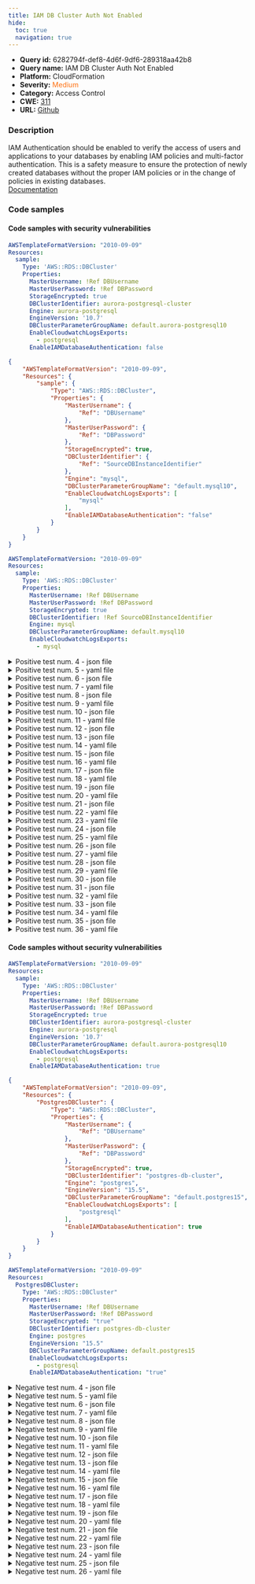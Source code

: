 ```yaml
---
title: IAM DB Cluster Auth Not Enabled
hide:
  toc: true
  navigation: true
---
```


<style>
  .highlight .hll {
    background-color: #ff171742;
  }
  .md-content {
    max-width: 1100px;
    margin: 0 auto;
  }
</style>

-   **Query id:** 6282794f-def8-4d6f-9df6-289318aa42b8
-   **Query name:** IAM DB Cluster Auth Not Enabled
-   **Platform:** CloudFormation
-   **Severity:** <span style="color:#ff7213">Medium</span>
-   **Category:** Access Control
-   **CWE:** <a href="https://cwe.mitre.org/data/definitions/311.html" onclick="newWindowOpenerSafe(event, 'https://cwe.mitre.org/data/definitions/311.html')">311</a>
-   **URL:** [Github](https://github.com/Checkmarx/kics/tree/master/assets/queries/cloudFormation/aws/iam_db_cluster_auth_not_enabled)

### Description
IAM Authentication should be enabled to verify the access of users and applications to your databases by enabling IAM policies and multi-factor authentication. This is a safety measure to ensure the protection of newly created databases without the proper IAM policies or in the change of policies in existing databases.<br>
[Documentation](https://docs.aws.amazon.com/AWSCloudFormation/latest/TemplateReference/aws-resource-rds-dbcluster.html#cfn-rds-dbcluster-enableiamdatabaseauthentication)

### Code samples
#### Code samples with security vulnerabilities
```yaml title="Positive test num. 1 - yaml file" hl_lines="15"
AWSTemplateFormatVersion: "2010-09-09"
Resources:
  sample:
    Type: 'AWS::RDS::DBCluster'
    Properties:
      MasterUsername: !Ref DBUsername
      MasterUserPassword: !Ref DBPassword
      StorageEncrypted: true
      DBClusterIdentifier: aurora-postgresql-cluster
      Engine: aurora-postgresql
      EngineVersion: '10.7'
      DBClusterParameterGroupName: default.aurora-postgresql10
      EnableCloudwatchLogsExports:
        - postgresql
      EnableIAMDatabaseAuthentication: false

```
```json title="Positive test num. 2 - json file" hl_lines="22"
{
    "AWSTemplateFormatVersion": "2010-09-09",
    "Resources": {
        "sample": {
            "Type": "AWS::RDS::DBCluster",
            "Properties": {
                "MasterUsername": {
                    "Ref": "DBUsername"
                },
                "MasterUserPassword": {
                    "Ref": "DBPassword"
                },
                "StorageEncrypted": true,
                "DBClusterIdentifier": {
                    "Ref": "SourceDBInstanceIdentifier"
                },
                "Engine": "mysql",
                "DBClusterParameterGroupName": "default.mysql10",
                "EnableCloudwatchLogsExports": [
                    "mysql"
                ],
                "EnableIAMDatabaseAuthentication": "false"
            }
        }
    }
}
```
```yaml title="Positive test num. 3 - yaml file" hl_lines="5"
AWSTemplateFormatVersion: "2010-09-09"
Resources:
  sample:
    Type: 'AWS::RDS::DBCluster'
    Properties:
      MasterUsername: !Ref DBUsername
      MasterUserPassword: !Ref DBPassword
      StorageEncrypted: true
      DBClusterIdentifier: !Ref SourceDBInstanceIdentifier
      Engine: mysql
      DBClusterParameterGroupName: default.mysql10
      EnableCloudwatchLogsExports:
        - mysql

```
<details><summary>Positive test num. 4 - json file</summary>

```json hl_lines="6"
{
    "AWSTemplateFormatVersion": "2010-09-09",
    "Resources": {
        "sample": {
            "Type": "AWS::RDS::DBCluster",
            "Properties": {
                "MasterUsername": {
                    "Ref": "DBUsername"
                },
                "MasterUserPassword": {
                    "Ref": "DBPassword"
                },
                "StorageEncrypted": true,
                "DBClusterIdentifier": {
                    "Ref": "SourceDBInstanceIdentifier"
                },
                "Engine": "mysql",
                "DBClusterParameterGroupName": "default.mysql10",
                "EnableCloudwatchLogsExports": [
                    "mysql"
                ]
            }
        }
    }
}
```
</details>
<details><summary>Positive test num. 5 - yaml file</summary>

```yaml hl_lines="14"
AWSTemplateFormatVersion: "2010-09-09"
Resources:
  sample:
    Type: 'AWS::RDS::DBCluster'
    Properties:
      MasterUsername: !Ref DBUsername
      MasterUserPassword: !Ref DBPassword
      StorageEncrypted: true
      DBClusterIdentifier: !Ref SourceDBInstanceIdentifier
      Engine: mariadb
      DBClusterParameterGroupName: default.mariadb
      EnableCloudwatchLogsExports:
        - mariadb
      EnableIAMDatabaseAuthentication: false

```
</details>
<details><summary>Positive test num. 6 - json file</summary>

```json hl_lines="22"
{
    "AWSTemplateFormatVersion": "2010-09-09",
    "Resources": {
        "sample": {
            "Type": "AWS::RDS::DBCluster",
            "Properties": {
                "MasterUsername": {
                    "Ref": "DBUsername"
                },
                "MasterUserPassword": {
                    "Ref": "DBPassword"
                },
                "StorageEncrypted": true,
                "DBClusterIdentifier": {
                    "Ref": "SourceDBInstanceIdentifier"
                },
                "Engine": "mariadb",
                "DBClusterParameterGroupName": "default.mariadb",
                "EnableCloudwatchLogsExports": [
                    "mariadb"
                ],
                "EnableIAMDatabaseAuthentication": false
            }
        }
    }
}
```
</details>
<details><summary>Positive test num. 7 - yaml file</summary>

```yaml hl_lines="14"
AWSTemplateFormatVersion: "2010-09-09"
Resources:
  sample:
    Type: 'AWS::RDS::DBCluster'
    Properties:
      MasterUsername: !Ref DBUsername
      MasterUserPassword: !Ref DBPassword
      StorageEncrypted: "true"
      DBClusterIdentifier: !Ref SourceDBInstanceIdentifier
      Engine: mariadb
      DBClusterParameterGroupName: default.mariadb
      EnableCloudwatchLogsExports:
        - mariadb
      EnableIAMDatabaseAuthentication: "false"

```
</details>
<details><summary>Positive test num. 8 - json file</summary>

```json hl_lines="22"
{
    "AWSTemplateFormatVersion": "2010-09-09",
    "Resources": {
        "sample": {
            "Type": "AWS::RDS::DBCluster",
            "Properties": {
                "MasterUsername": {
                    "Ref": "DBUsername"
                },
                "MasterUserPassword": {
                    "Ref": "DBPassword"
                },
                "StorageEncrypted": "true",
                "DBClusterIdentifier": {
                    "Ref": "SourceDBInstanceIdentifier"
                },
                "Engine": "mariadb",
                "DBClusterParameterGroupName": "default.mariadb",
                "EnableCloudwatchLogsExports": [
                    "mariadb"
                ],
                "EnableIAMDatabaseAuthentication": "false"
            }
        }
    }
}
```
</details>
<details><summary>Positive test num. 9 - yaml file</summary>

```yaml hl_lines="5"
AWSTemplateFormatVersion: "2010-09-09"
Resources:
  sample:
    Type: 'AWS::RDS::DBCluster'
    Properties:
      MasterUsername: !Ref DBUsername
      MasterUserPassword: !Ref DBPassword
      DBClusterIdentifier: !Ref SourceDBInstanceIdentifier
      Engine: mariadb
      DBClusterParameterGroupName: default.mariadb
      EnableCloudwatchLogsExports:
        - mariadb

```
</details>
<details><summary>Positive test num. 10 - json file</summary>

```json hl_lines="6"
{
    "AWSTemplateFormatVersion": "2010-09-09",
    "Resources": {
        "sample": {
            "Type": "AWS::RDS::DBCluster",
            "Properties": {
                "MasterUsername": {
                    "Ref": "DBUsername"
                },
                "MasterUserPassword": {
                    "Ref": "DBPassword"
                },
                "DBClusterIdentifier": {
                    "Ref": "SourceDBInstanceIdentifier"
                },
                "Engine": "mariadb",
                "DBClusterParameterGroupName": "default.mariadb",
                "EnableCloudwatchLogsExports": [
                    "mariadb"
                ]
            }
        }
    }
}
```
</details>
<details><summary>Positive test num. 11 - yaml file</summary>

```yaml hl_lines="5"
AWSTemplateFormatVersion: "2010-09-09"
Resources:
  PostgresDBCluster:
    Type: "AWS::RDS::DBCluster"
    Properties:
      MasterUsername: !Ref DBUsername
      MasterUserPassword: !Ref DBPassword
      StorageEncrypted: true
      DBClusterIdentifier: postgres-db-cluster
      Engine: postgres
      EngineVersion: "15.5" 
      DBClusterParameterGroupName: default.postgres15
      EnableCloudwatchLogsExports:
        - postgresql

```
</details>
<details><summary>Positive test num. 12 - json file</summary>

```json hl_lines="21"
{
    "AWSTemplateFormatVersion": "2010-09-09",
    "Resources": {
        "sample": {
            "Type": "AWS::RDS::DBCluster",
            "Properties": {
                "MasterUsername": {
                    "Ref": "DBUsername"
                },
                "MasterUserPassword": {
                    "Ref": "DBPassword"
                },
                "StorageEncrypted": true,
                "DBClusterIdentifier": "aurora-postgresql-cluster",
                "Engine": "aurora-postgresql",
                "EngineVersion": "10.7",
                "DBClusterParameterGroupName": "default.aurora-postgresql10",
                "EnableCloudwatchLogsExports": [
                    "postgresql"
                ],
                "EnableIAMDatabaseAuthentication": false
            }
        }
    }
}
```
</details>
<details><summary>Positive test num. 13 - json file</summary>

```json hl_lines="6"
{
    "AWSTemplateFormatVersion": "2010-09-09",
    "Resources": {
        "PostgresDBCluster": {
            "Type": "AWS::RDS::DBCluster",
            "Properties": {
                "MasterUsername": {
                    "Ref": "DBUsername"
                },
                "MasterUserPassword": {
                    "Ref": "DBPassword"
                },
                "StorageEncrypted": true,
                "DBClusterIdentifier": "postgres-db-cluster",
                "Engine": "postgres",
                "EngineVersion": "15.5",
                "DBClusterParameterGroupName": "default.postgres15",
                "EnableCloudwatchLogsExports": [
                    "postgresql"
                ]
            }
        }
    }
}
```
</details>
<details><summary>Positive test num. 14 - yaml file</summary>

```yaml hl_lines="5"
AWSTemplateFormatVersion: "2010-09-09"
Resources:
  PostgresDBCluster:
    Type: "AWS::RDS::DBCluster"
    Properties:
      MasterUsername: !Ref DBUsername
      MasterUserPassword: !Ref DBPassword
      StorageEncrypted: true
      DBClusterIdentifier: postgres-db-cluster
      Engine: postgres
      DBClusterParameterGroupName: default.postgres15
      EnableCloudwatchLogsExports:
        - postgresql
```
</details>
<details><summary>Positive test num. 15 - json file</summary>

```json hl_lines="6"
{
    "AWSTemplateFormatVersion": "2010-09-09",
    "Resources": {
        "PostgresDBCluster": {
            "Type": "AWS::RDS::DBCluster",
            "Properties": {
                "MasterUsername": {
                    "Ref": "DBUsername"
                },
                "MasterUserPassword": {
                    "Ref": "DBPassword"
                },
                "StorageEncrypted": true,
                "DBClusterIdentifier": "postgres-db-cluster",
                "Engine": "postgres",
                "DBClusterParameterGroupName": "default.postgres15",
                "EnableCloudwatchLogsExports": [
                    "postgresql"
                ]
            }
        }
    }
}
```
</details>
<details><summary>Positive test num. 16 - yaml file</summary>

```yaml hl_lines="15"
AWSTemplateFormatVersion: "2010-09-09"
Resources:
  PostgresDBCluster:
    Type: "AWS::RDS::DBCluster"
    Properties:
      MasterUsername: !Ref DBUsername
      MasterUserPassword: !Ref DBPassword
      StorageEncrypted: true
      DBClusterIdentifier: postgres-db-cluster
      Engine: postgres
      EngineVersion: "15.5" 
      DBClusterParameterGroupName: default.postgres15
      EnableCloudwatchLogsExports:
        - postgresql
      EnableIAMDatabaseAuthentication: false

```
</details>
<details><summary>Positive test num. 17 - json file</summary>

```json hl_lines="21"
{
    "AWSTemplateFormatVersion": "2010-09-09",
    "Resources": {
        "PostgresDBCluster": {
            "Type": "AWS::RDS::DBCluster",
            "Properties": {
                "MasterUsername": {
                    "Ref": "DBUsername"
                },
                "MasterUserPassword": {
                    "Ref": "DBPassword"
                },
                "StorageEncrypted": true,
                "DBClusterIdentifier": "postgres-db-cluster",
                "Engine": "postgres",
                "EngineVersion": "15.5",
                "DBClusterParameterGroupName": "default.postgres15",
                "EnableCloudwatchLogsExports": [
                    "postgresql"
                ],
                "EnableIAMDatabaseAuthentication": false
            }
        }
    }
}
```
</details>
<details><summary>Positive test num. 18 - yaml file</summary>

```yaml hl_lines="15"
AWSTemplateFormatVersion: "2010-09-09"
Resources:
  PostgresDBCluster:
    Type: "AWS::RDS::DBCluster"
    Properties:
      MasterUsername: !Ref DBUsername
      MasterUserPassword: !Ref DBPassword
      StorageEncrypted: true
      DBClusterIdentifier: postgres-db-cluster
      Engine: postgres
      EngineVersion: "15.5" 
      DBClusterParameterGroupName: default.postgres15
      EnableCloudwatchLogsExports:
        - postgresql
      EnableIAMDatabaseAuthentication: "false"

```
</details>
<details><summary>Positive test num. 19 - json file</summary>

```json hl_lines="21"
{
    "AWSTemplateFormatVersion": "2010-09-09",
    "Resources": {
        "PostgresDBCluster": {
            "Type": "AWS::RDS::DBCluster",
            "Properties": {
                "MasterUsername": {
                    "Ref": "DBUsername"
                },
                "MasterUserPassword": {
                    "Ref": "DBPassword"
                },
                "StorageEncrypted": true,
                "DBClusterIdentifier": "postgres-db-cluster",
                "Engine": "postgres",
                "EngineVersion": "15.5",
                "DBClusterParameterGroupName": "default.postgres15",
                "EnableCloudwatchLogsExports": [
                    "postgresql"
                ],
                "EnableIAMDatabaseAuthentication": "false"
            }
        }
    }
}
```
</details>
<details><summary>Positive test num. 20 - yaml file</summary>

```yaml hl_lines="14"
AWSTemplateFormatVersion: "2010-09-09"
Resources:
  PostgresDBCluster:
    Type: "AWS::RDS::DBCluster"
    Properties:
      MasterUsername: !Ref DBUsername
      MasterUserPassword: !Ref DBPassword
      StorageEncrypted: true
      DBClusterIdentifier: postgres-db-cluster
      Engine: postgres
      DBClusterParameterGroupName: default.postgres15
      EnableCloudwatchLogsExports:
        - postgresql
      EnableIAMDatabaseAuthentication: false
```
</details>
<details><summary>Positive test num. 21 - json file</summary>

```json hl_lines="20"
{
    "AWSTemplateFormatVersion": "2010-09-09",
    "Resources": {
        "PostgresDBCluster": {
            "Type": "AWS::RDS::DBCluster",
            "Properties": {
                "MasterUsername": {
                    "Ref": "DBUsername"
                },
                "MasterUserPassword": {
                    "Ref": "DBPassword"
                },
                "StorageEncrypted": true,
                "DBClusterIdentifier": "postgres-db-cluster",
                "Engine": "postgres",
                "DBClusterParameterGroupName": "default.postgres15",
                "EnableCloudwatchLogsExports": [
                    "postgresql"
                ],
                "EnableIAMDatabaseAuthentication": false
            }
        }
    }
}
```
</details>
<details><summary>Positive test num. 22 - yaml file</summary>

```yaml hl_lines="14"
AWSTemplateFormatVersion: "2010-09-09"
Resources:
  PostgresDBCluster:
    Type: "AWS::RDS::DBCluster"
    Properties:
      MasterUsername: !Ref DBUsername
      MasterUserPassword: !Ref DBPassword
      StorageEncrypted: true
      DBClusterIdentifier: postgres-db-cluster
      Engine: postgres 
      DBClusterParameterGroupName: default.postgres15
      EnableCloudwatchLogsExports:
        - postgresql
      EnableIAMDatabaseAuthentication: "false"
```
</details>
<details><summary>Positive test num. 23 - yaml file</summary>

```yaml hl_lines="5"
AWSTemplateFormatVersion: "2010-09-09"
Resources:
  sample:
    Type: 'AWS::RDS::DBCluster'
    Properties:
      MasterUsername: !Ref DBUsername
      MasterUserPassword: !Ref DBPassword
      StorageEncrypted: true
      DBClusterIdentifier: aurora-postgresql-cluster
      Engine: aurora-postgresql
      EngineVersion: '10.7'
      DBClusterParameterGroupName: default.aurora-postgresql10
      EnableCloudwatchLogsExports:
        - postgresql

```
</details>
<details><summary>Positive test num. 24 - json file</summary>

```json hl_lines="20"
{
    "AWSTemplateFormatVersion": "2010-09-09",
    "Resources": {
        "PostgresDBCluster": {
            "Type": "AWS::RDS::DBCluster",
            "Properties": {
                "MasterUsername": {
                    "Ref": "DBUsername"
                },
                "MasterUserPassword": {
                    "Ref": "DBPassword"
                },
                "StorageEncrypted": true,
                "DBClusterIdentifier": "postgres-db-cluster",
                "Engine": "postgres",
                "DBClusterParameterGroupName": "default.postgres15",
                "EnableCloudwatchLogsExports": [
                    "postgresql"
                ],
                "EnableIAMDatabaseAuthentication": "false"
            }
        }
    }
}
```
</details>
<details><summary>Positive test num. 25 - yaml file</summary>

```yaml hl_lines="15"
AWSTemplateFormatVersion: "2010-09-09"
Resources:
  sample:
    Type: 'AWS::RDS::DBCluster'
    Properties:
      MasterUsername: !Ref DBUsername
      MasterUserPassword: !Ref DBPassword
      StorageEncrypted: true
      DBClusterIdentifier: !Ref SourceDBInstanceIdentifier
      Engine: mariadb
      EngineVersion: "10.6" 
      DBClusterParameterGroupName: default.mariadb
      EnableCloudwatchLogsExports:
        - mariadb
      EnableIAMDatabaseAuthentication: false
```
</details>
<details><summary>Positive test num. 26 - json file</summary>

```json hl_lines="23"
{
    "AWSTemplateFormatVersion": "2010-09-09",
    "Resources": {
        "sample": {
            "Type": "AWS::RDS::DBCluster",
            "Properties": {
                "MasterUsername": {
                    "Ref": "DBUsername"
                },
                "MasterUserPassword": {
                    "Ref": "DBPassword"
                },
                "StorageEncrypted": true,
                "DBClusterIdentifier": {
                    "Ref": "SourceDBInstanceIdentifier"
                },
                "Engine": "mariadb",
                "EngineVersion": "10.6",
                "DBClusterParameterGroupName": "default.mariadb",
                "EnableCloudwatchLogsExports": [
                    "mariadb"
                ],
                "EnableIAMDatabaseAuthentication": false
            }
        }
    }
}
```
</details>
<details><summary>Positive test num. 27 - yaml file</summary>

```yaml hl_lines="15"
AWSTemplateFormatVersion: "2010-09-09"
Resources:
  sample:
    Type: 'AWS::RDS::DBCluster'
    Properties:
      MasterUsername: !Ref DBUsername
      MasterUserPassword: !Ref DBPassword
      StorageEncrypted: "true"
      DBClusterIdentifier: !Ref SourceDBInstanceIdentifier
      Engine: mariadb
      EngineVersion: "10.11" 
      DBClusterParameterGroupName: default.mariadb
      EnableCloudwatchLogsExports:
        - mariadb
      EnableIAMDatabaseAuthentication: "false"
```
</details>
<details><summary>Positive test num. 28 - json file</summary>

```json hl_lines="23"
{
    "AWSTemplateFormatVersion": "2010-09-09",
    "Resources": {
        "sample": {
            "Type": "AWS::RDS::DBCluster",
            "Properties": {
                "MasterUsername": {
                    "Ref": "DBUsername"
                },
                "MasterUserPassword": {
                    "Ref": "DBPassword"
                },
                "StorageEncrypted": "true",
                "DBClusterIdentifier": {
                    "Ref": "SourceDBInstanceIdentifier"
                },
                "Engine": "mariadb",
                "EngineVersion": "10.11",
                "DBClusterParameterGroupName": "default.mariadb",
                "EnableCloudwatchLogsExports": [
                    "mariadb"
                ],
                "EnableIAMDatabaseAuthentication": "false"
            }
        }
    }
}
```
</details>
<details><summary>Positive test num. 29 - yaml file</summary>

```yaml hl_lines="5"
AWSTemplateFormatVersion: "2010-09-09"
Resources:
  sample:
    Type: 'AWS::RDS::DBCluster'
    Properties:
      MasterUsername: !Ref DBUsername
      MasterUserPassword: !Ref DBPassword
      DBClusterIdentifier: !Ref SourceDBInstanceIdentifier
      Engine: mariadb
      EngineVersion: "11.4" 
      DBClusterParameterGroupName: default.mariadb
      EnableCloudwatchLogsExports:
        - mariadb

```
</details>
<details><summary>Positive test num. 30 - json file</summary>

```json hl_lines="6"
{
    "AWSTemplateFormatVersion": "2010-09-09",
    "Resources": {
        "sample": {
            "Type": "AWS::RDS::DBCluster",
            "Properties": {
                "MasterUsername": {
                    "Ref": "DBUsername"
                },
                "MasterUserPassword": {
                    "Ref": "DBPassword"
                },
                "DBClusterIdentifier": {
                    "Ref": "SourceDBInstanceIdentifier"
                },
                "Engine": "mariadb",
                "EngineVersion": "11.4",
                "DBClusterParameterGroupName": "default.mariadb",
                "EnableCloudwatchLogsExports": [
                    "mariadb"
                ]
            }
        }
    }
}
```
</details>
<details><summary>Positive test num. 31 - json file</summary>

```json hl_lines="6"
{
    "AWSTemplateFormatVersion": "2010-09-09",
    "Resources": {
        "sample": {
            "Type": "AWS::RDS::DBCluster",
            "Properties": {
                "MasterUsername": {
                    "Ref": "DBUsername"
                },
                "MasterUserPassword": {
                    "Ref": "DBPassword"
                },
                "StorageEncrypted": true,
                "DBClusterIdentifier": "aurora-postgresql-cluster",
                "Engine": "aurora-postgresql",
                "EngineVersion": "10.7",
                "DBClusterParameterGroupName": "default.aurora-postgresql10",
                "EnableCloudwatchLogsExports": [
                    "postgresql"
                ]
            }
        }
    }
}
```
</details>
<details><summary>Positive test num. 32 - yaml file</summary>

```yaml hl_lines="15"
AWSTemplateFormatVersion: "2010-09-09"
Resources:
  sample:
    Type: 'AWS::RDS::DBCluster'
    Properties:
      MasterUsername: !Ref DBUsername
      MasterUserPassword: !Ref DBPassword
      StorageEncrypted: true
      DBClusterIdentifier: aurora-postgresql-cluster
      Engine: aurora-postgresql
      EngineVersion: '10.7'
      DBClusterParameterGroupName: default.aurora-postgresql10
      EnableCloudwatchLogsExports:
        - postgresql
      EnableIAMDatabaseAuthentication: "false"

```
</details>
<details><summary>Positive test num. 33 - json file</summary>

```json hl_lines="21"
{
    "AWSTemplateFormatVersion": "2010-09-09",
    "Resources": {
        "sample": {
            "Type": "AWS::RDS::DBCluster",
            "Properties": {
                "MasterUsername": {
                    "Ref": "DBUsername"
                },
                "MasterUserPassword": {
                    "Ref": "DBPassword"
                },
                "StorageEncrypted": true,
                "DBClusterIdentifier": "aurora-postgresql-cluster",
                "Engine": "aurora-postgresql",
                "EngineVersion": "10.7",
                "DBClusterParameterGroupName": "default.aurora-postgresql10",
                "EnableCloudwatchLogsExports": [
                    "postgresql"
                ],
                "EnableIAMDatabaseAuthentication": "false"
            }
        }
    }
}
```
</details>
<details><summary>Positive test num. 34 - yaml file</summary>

```yaml hl_lines="14"
AWSTemplateFormatVersion: "2010-09-09"
Resources:
  sample:
    Type: 'AWS::RDS::DBCluster'
    Properties:
      MasterUsername: !Ref DBUsername
      MasterUserPassword: !Ref DBPassword
      StorageEncrypted: true
      DBClusterIdentifier: !Ref SourceDBInstanceIdentifier
      Engine: mysql
      DBClusterParameterGroupName: default.mysql10
      EnableCloudwatchLogsExports:
        - mysql
      EnableIAMDatabaseAuthentication: false

```
</details>
<details><summary>Positive test num. 35 - json file</summary>

```json hl_lines="22"
{
    "AWSTemplateFormatVersion": "2010-09-09",
    "Resources": {
        "sample": {
            "Type": "AWS::RDS::DBCluster",
            "Properties": {
                "MasterUsername": {
                    "Ref": "DBUsername"
                },
                "MasterUserPassword": {
                    "Ref": "DBPassword"
                },
                "StorageEncrypted": true,
                "DBClusterIdentifier": {
                    "Ref": "SourceDBInstanceIdentifier"
                },
                "Engine": "mysql",
                "DBClusterParameterGroupName": "default.mysql10",
                "EnableCloudwatchLogsExports": [
                    "mysql"
                ],
                "EnableIAMDatabaseAuthentication": false
            }
        }
    }
}
```
</details>
<details><summary>Positive test num. 36 - yaml file</summary>

```yaml hl_lines="14"
AWSTemplateFormatVersion: "2010-09-09"
Resources:
  sample:
    Type: 'AWS::RDS::DBCluster'
    Properties:
      MasterUsername: !Ref DBUsername
      MasterUserPassword: !Ref DBPassword
      StorageEncrypted: true
      DBClusterIdentifier: !Ref SourceDBInstanceIdentifier
      Engine: mysql
      DBClusterParameterGroupName: default.mysql10
      EnableCloudwatchLogsExports:
        - mysql
      EnableIAMDatabaseAuthentication: "false"

```
</details>


#### Code samples without security vulnerabilities
```yaml title="Negative test num. 1 - yaml file"
AWSTemplateFormatVersion: "2010-09-09"
Resources:
  sample:
    Type: 'AWS::RDS::DBCluster'
    Properties:
      MasterUsername: !Ref DBUsername
      MasterUserPassword: !Ref DBPassword
      StorageEncrypted: true
      DBClusterIdentifier: aurora-postgresql-cluster
      Engine: aurora-postgresql
      EngineVersion: '10.7'
      DBClusterParameterGroupName: default.aurora-postgresql10
      EnableCloudwatchLogsExports:
        - postgresql
      EnableIAMDatabaseAuthentication: true

```
```json title="Negative test num. 2 - json file"
{
    "AWSTemplateFormatVersion": "2010-09-09",
    "Resources": {
        "PostgresDBCluster": {
            "Type": "AWS::RDS::DBCluster",
            "Properties": {
                "MasterUsername": {
                    "Ref": "DBUsername"
                },
                "MasterUserPassword": {
                    "Ref": "DBPassword"
                },
                "StorageEncrypted": true,
                "DBClusterIdentifier": "postgres-db-cluster",
                "Engine": "postgres",
                "EngineVersion": "15.5",
                "DBClusterParameterGroupName": "default.postgres15",
                "EnableCloudwatchLogsExports": [
                    "postgresql"
                ],
                "EnableIAMDatabaseAuthentication": true
            }
        }
    }
}
```
```yaml title="Negative test num. 3 - yaml file"
AWSTemplateFormatVersion: "2010-09-09"
Resources:
  PostgresDBCluster:
    Type: "AWS::RDS::DBCluster"
    Properties:
      MasterUsername: !Ref DBUsername
      MasterUserPassword: !Ref DBPassword
      StorageEncrypted: "true"
      DBClusterIdentifier: postgres-db-cluster
      Engine: postgres
      EngineVersion: "15.5" 
      DBClusterParameterGroupName: default.postgres15
      EnableCloudwatchLogsExports:
        - postgresql
      EnableIAMDatabaseAuthentication: "true"

```
<details><summary>Negative test num. 4 - json file</summary>

```json
{
    "AWSTemplateFormatVersion": "2010-09-09",
    "Resources": {
        "PostgresDBCluster": {
            "Type": "AWS::RDS::DBCluster",
            "Properties": {
                "MasterUsername": {
                    "Ref": "DBUsername"
                },
                "MasterUserPassword": {
                    "Ref": "DBPassword"
                },
                "StorageEncrypted": "true",
                "DBClusterIdentifier": "postgres-db-cluster",
                "Engine": "postgres",
                "EngineVersion": "15.5",
                "DBClusterParameterGroupName": "default.postgres15",
                "EnableCloudwatchLogsExports": [
                    "postgresql"
                ],
                "EnableIAMDatabaseAuthentication": "true"
            }
        }
    }
}
```
</details>
<details><summary>Negative test num. 5 - yaml file</summary>

```yaml
AWSTemplateFormatVersion: "2010-09-09"
Resources:
  PostgresDBCluster:
    Type: "AWS::RDS::DBCluster"
    Properties:
      MasterUsername: !Ref DBUsername
      MasterUserPassword: !Ref DBPassword
      StorageEncrypted: true
      DBClusterIdentifier: postgres-db-cluster
      Engine: postgres
      DBClusterParameterGroupName: default.postgres15
      EnableCloudwatchLogsExports:
        - postgresql
      EnableIAMDatabaseAuthentication: true

```
</details>
<details><summary>Negative test num. 6 - json file</summary>

```json
{
    "AWSTemplateFormatVersion": "2010-09-09",
    "Resources": {
        "PostgresDBCluster": {
            "Type": "AWS::RDS::DBCluster",
            "Properties": {
                "MasterUsername": {
                    "Ref": "DBUsername"
                },
                "MasterUserPassword": {
                    "Ref": "DBPassword"
                },
                "StorageEncrypted": true,
                "DBClusterIdentifier": "postgres-db-cluster",
                "Engine": "postgres",
                "DBClusterParameterGroupName": "default.postgres15",
                "EnableCloudwatchLogsExports": [
                    "postgresql"
                ],
                "EnableIAMDatabaseAuthentication": true
            }
        }
    }
}
```
</details>
<details><summary>Negative test num. 7 - yaml file</summary>

```yaml
AWSTemplateFormatVersion: "2010-09-09"
Resources:
  PostgresDBCluster:
    Type: "AWS::RDS::DBCluster"
    Properties:
      MasterUsername: !Ref DBUsername
      MasterUserPassword: !Ref DBPassword
      StorageEncrypted: "true"
      DBClusterIdentifier: postgres-db-cluster
      Engine: postgres
      DBClusterParameterGroupName: default.postgres15
      EnableCloudwatchLogsExports:
        - postgresql
      EnableIAMDatabaseAuthentication: "true"

```
</details>
<details><summary>Negative test num. 8 - json file</summary>

```json
{
    "AWSTemplateFormatVersion": "2010-09-09",
    "Resources": {
        "PostgresDBCluster": {
            "Type": "AWS::RDS::DBCluster",
            "Properties": {
                "MasterUsername": {
                    "Ref": "DBUsername"
                },
                "MasterUserPassword": {
                    "Ref": "DBPassword"
                },
                "StorageEncrypted": "true",
                "DBClusterIdentifier": "postgres-db-cluster",
                "Engine": "postgres",
                "DBClusterParameterGroupName": "default.postgres15",
                "EnableCloudwatchLogsExports": [
                    "postgresql"
                ],
                "EnableIAMDatabaseAuthentication": "true"
            }
        }
    }
}
```
</details>
<details><summary>Negative test num. 9 - yaml file</summary>

```yaml
AWSTemplateFormatVersion: '2010-09-09'
Resources:
  sample:
    Type: AWS::RDS::DBCluster
    Properties:
      MasterUsername: !Ref 'DBUsername'
      MasterUserPassword: !Ref 'DBPassword'
      StorageEncrypted: true
      DBClusterIdentifier: !Ref 'SourceDBInstanceIdentifier'
      Engine: mariadb
      EngineVersion: '10.5'
      DBClusterParameterGroupName: default.aurora-postgresql10
      EnableCloudwatchLogsExports:
        - postgresql

```
</details>
<details><summary>Negative test num. 10 - json file</summary>

```json
{
    "AWSTemplateFormatVersion": "2010-09-09",
    "Resources": {
        "sample": {
            "Type": "AWS::RDS::DBCluster",
            "Properties": {
                "MasterUsername": {
                    "Ref": "DBUsername"
                },
                "MasterUserPassword": {
                    "Ref": "DBPassword"
                },
                "StorageEncrypted": true,
                "DBClusterIdentifier": {
                    "Ref": "SourceDBInstanceIdentifier"
                },
                "Engine": "mariadb",
                "EngineVersion": "10.5",
                "DBClusterParameterGroupName": "default.aurora-postgresql10",
                "EnableCloudwatchLogsExports": [
                    "postgresql"
                ]
            }
        }
    }
}
```
</details>
<details><summary>Negative test num. 11 - yaml file</summary>

```yaml
AWSTemplateFormatVersion: "2010-09-09"
Resources:
  sample:
    Type: 'AWS::RDS::DBCluster'
    Properties:
      MasterUsername: !Ref DBUsername
      MasterUserPassword: !Ref DBPassword
      StorageEncrypted: true
      DBClusterIdentifier: !Ref SourceDBInstanceIdentifier
      Engine: mariadb
      EngineVersion: '10.5'
      DBClusterParameterGroupName: default.aurora-postgresql10
      EnableCloudwatchLogsExports:
        - postgresql
      EnableIAMDatabaseAuthentication: false
```
</details>
<details><summary>Negative test num. 12 - json file</summary>

```json
{
    "AWSTemplateFormatVersion": "2010-09-09",
    "Resources": {
        "sample": {
            "Type": "AWS::RDS::DBCluster",
            "Properties": {
                "MasterUsername": {
                    "Ref": "DBUsername"
                },
                "MasterUserPassword": {
                    "Ref": "DBPassword"
                },
                "StorageEncrypted": true,
                "DBClusterIdentifier": "aurora-postgresql-cluster",
                "Engine": "aurora-postgresql",
                "EngineVersion": "10.7",
                "DBClusterParameterGroupName": "default.aurora-postgresql10",
                "EnableCloudwatchLogsExports": [
                    "postgresql"
                ],
                "EnableIAMDatabaseAuthentication": true
            }
        }
    }
}
```
</details>
<details><summary>Negative test num. 13 - json file</summary>

```json
{
    "AWSTemplateFormatVersion": "2010-09-09",
    "Resources": {
        "sample": {
            "Type": "AWS::RDS::DBCluster",
            "Properties": {
                "MasterUsername": {
                    "Ref": "DBUsername"
                },
                "MasterUserPassword": {
                    "Ref": "DBPassword"
                },
                "StorageEncrypted": true,
                "DBClusterIdentifier": {
                    "Ref": "SourceDBInstanceIdentifier"
                },
                "Engine": "mariadb",
                "EngineVersion": "10.5",
                "DBClusterParameterGroupName": "default.aurora-postgresql10",
                "EnableCloudwatchLogsExports": [
                    "postgresql"
                ],
                "EnableIAMDatabaseAuthentication": false
            }
        }
    }
}
```
</details>
<details><summary>Negative test num. 14 - yaml file</summary>

```yaml
AWSTemplateFormatVersion: "2010-09-09"
Resources:
  sample:
    Type: 'AWS::RDS::DBCluster'
    Properties:
      MasterUsername: !Ref DBUsername
      MasterUserPassword: !Ref DBPassword
      StorageEncrypted: true
      DBClusterIdentifier: !Ref SourceDBInstanceIdentifier
      Engine: mariadb
      EngineVersion: '10.5'
      DBClusterParameterGroupName: default.aurora-postgresql10
      EnableCloudwatchLogsExports:
        - postgresql
      EnableIAMDatabaseAuthentication: "false"
```
</details>
<details><summary>Negative test num. 15 - json file</summary>

```json
{
    "AWSTemplateFormatVersion": "2010-09-09",
    "Resources": {
        "sample": {
            "Type": "AWS::RDS::DBCluster",
            "Properties": {
                "MasterUsername": {
                    "Ref": "DBUsername"
                },
                "MasterUserPassword": {
                    "Ref": "DBPassword"
                },
                "StorageEncrypted": true,
                "DBClusterIdentifier": {
                    "Ref": "SourceDBInstanceIdentifier"
                },
                "Engine": "mariadb",
                "EngineVersion": "10.5",
                "DBClusterParameterGroupName": "default.aurora-postgresql10",
                "EnableCloudwatchLogsExports": [
                    "postgresql"
                ],
                "EnableIAMDatabaseAuthentication": "false"
            }
        }
    }
}
```
</details>
<details><summary>Negative test num. 16 - yaml file</summary>

```yaml
AWSTemplateFormatVersion: '2010-09-09'
Resources:
  sample:
    Type: AWS::RDS::DBCluster
    Properties:
      MasterUsername: !Ref 'DBUsername'
      MasterUserPassword: !Ref 'DBPassword'
      StorageEncrypted: true
      DBClusterIdentifier: !Ref 'SourceDBInstanceIdentifier'
      Engine: unsupported_engine
      EngineVersion: '10.5'
      DBClusterParameterGroupName: default.aurora-postgresql10
      EnableCloudwatchLogsExports:
        - postgresql

```
</details>
<details><summary>Negative test num. 17 - json file</summary>

```json
{
    "AWSTemplateFormatVersion": "2010-09-09",
    "Resources": {
        "sample": {
            "Type": "AWS::RDS::DBCluster",
            "Properties": {
                "MasterUsername": {
                    "Ref": "DBUsername"
                },
                "MasterUserPassword": {
                    "Ref": "DBPassword"
                },
                "StorageEncrypted": true,
                "DBClusterIdentifier": {
                    "Ref": "SourceDBInstanceIdentifier"
                },
                "Engine": "unsupported_engine",
                "EngineVersion": "10.5",
                "DBClusterParameterGroupName": "default.aurora-postgresql10",
                "EnableCloudwatchLogsExports": [
                    "postgresql"
                ]
            }
        }
    }
}
```
</details>
<details><summary>Negative test num. 18 - yaml file</summary>

```yaml
AWSTemplateFormatVersion: "2010-09-09"
Resources:
  sample:
    Type: 'AWS::RDS::DBCluster'
    Properties:
      MasterUsername: !Ref DBUsername
      MasterUserPassword: !Ref DBPassword
      StorageEncrypted: true
      DBClusterIdentifier: !Ref SourceDBInstanceIdentifier
      Engine: unsupported_engine
      DBClusterParameterGroupName: default.aurora-postgresql10
      EnableCloudwatchLogsExports:
        - postgresql

```
</details>
<details><summary>Negative test num. 19 - json file</summary>

```json
{
    "AWSTemplateFormatVersion": "2010-09-09",
    "Resources": {
        "sample": {
            "Type": "AWS::RDS::DBCluster",
            "Properties": {
                "MasterUsername": {
                    "Ref": "DBUsername"
                },
                "MasterUserPassword": {
                    "Ref": "DBPassword"
                },
                "StorageEncrypted": true,
                "DBClusterIdentifier": {
                    "Ref": "SourceDBInstanceIdentifier"
                },
                "Engine": "unsupported_engine",
                "DBClusterParameterGroupName": "default.aurora-postgresql10",
                "EnableCloudwatchLogsExports": [
                    "postgresql"
                ]
            }
        }
    }
}
```
</details>
<details><summary>Negative test num. 20 - yaml file</summary>

```yaml
AWSTemplateFormatVersion: "2010-09-09"
Resources:
  sample:
    Type: 'AWS::RDS::DBCluster'
    Properties:
      MasterUsername: !Ref DBUsername
      MasterUserPassword: !Ref DBPassword
      StorageEncrypted: true
      DBClusterIdentifier: aurora-postgresql-cluster
      Engine: aurora-postgresql
      EngineVersion: '10.7'
      DBClusterParameterGroupName: default.aurora-postgresql10
      EnableCloudwatchLogsExports:
        - postgresql
      EnableIAMDatabaseAuthentication: "true"

```
</details>
<details><summary>Negative test num. 21 - json file</summary>

```json
{
    "AWSTemplateFormatVersion": "2010-09-09",
    "Resources": {
        "sample": {
            "Type": "AWS::RDS::DBCluster",
            "Properties": {
                "MasterUsername": {
                    "Ref": "DBUsername"
                },
                "MasterUserPassword": {
                    "Ref": "DBPassword"
                },
                "StorageEncrypted": true,
                "DBClusterIdentifier": "aurora-postgresql-cluster",
                "Engine": "aurora-postgresql",
                "EngineVersion": "10.7",
                "DBClusterParameterGroupName": "default.aurora-postgresql10",
                "EnableCloudwatchLogsExports": [
                    "postgresql"
                ],
                "EnableIAMDatabaseAuthentication": "true"
            }
        }
    }
}
```
</details>
<details><summary>Negative test num. 22 - yaml file</summary>

```yaml
AWSTemplateFormatVersion: "2010-09-09"
Resources:
  sample:
    Type: 'AWS::RDS::DBCluster'
    Properties:
      MasterUsername: !Ref DBUsername
      MasterUserPassword: !Ref DBPassword
      StorageEncrypted: true
      DBClusterIdentifier: !Ref SourceDBInstanceIdentifier
      Engine: mariadb
      EngineVersion: '10.6'
      DBClusterParameterGroupName: default.aurora-postgresql10
      EnableCloudwatchLogsExports:
        - postgresql
      EnableIAMDatabaseAuthentication: true

```
</details>
<details><summary>Negative test num. 23 - json file</summary>

```json
{
    "AWSTemplateFormatVersion": "2010-09-09",
    "Resources": {
        "sample": {
            "Type": "AWS::RDS::DBCluster",
            "Properties": {
                "MasterUsername": {
                    "Ref": "DBUsername"
                },
                "MasterUserPassword": {
                    "Ref": "DBPassword"
                },
                "StorageEncrypted": true,
                "DBClusterIdentifier": {
                    "Ref": "SourceDBInstanceIdentifier"
                },
                "Engine": "mariadb",
                "EngineVersion": "10.6",
                "DBClusterParameterGroupName": "default.aurora-postgresql10",
                "EnableCloudwatchLogsExports": [
                    "postgresql"
                ],
                "EnableIAMDatabaseAuthentication": true
            }
        }
    }
}
```
</details>
<details><summary>Negative test num. 24 - yaml file</summary>

```yaml
AWSTemplateFormatVersion: "2010-09-09"
Resources:
  sample:
    Type: 'AWS::RDS::DBCluster'
    Properties:
      MasterUsername: !Ref DBUsername
      MasterUserPassword: !Ref DBPassword
      StorageEncrypted: "true"
      DBClusterIdentifier: !Ref SourceDBInstanceIdentifier
      Engine: mariadb
      EngineVersion: '10.5'
      DBClusterParameterGroupName: default.aurora-postgresql10
      EnableCloudwatchLogsExports:
        - postgresql
      EnableIAMDatabaseAuthentication: "true"

```
</details>
<details><summary>Negative test num. 25 - json file</summary>

```json
{
    "AWSTemplateFormatVersion": "2010-09-09",
    "Resources": {
        "sample": {
            "Type": "AWS::RDS::DBCluster",
            "Properties": {
                "MasterUsername": {
                    "Ref": "DBUsername"
                },
                "MasterUserPassword": {
                    "Ref": "DBPassword"
                },
                "StorageEncrypted": "true",
                "DBClusterIdentifier": {
                    "Ref": "SourceDBInstanceIdentifier"
                },
                "Engine": "mariadb",
                "EngineVersion": "10.5",
                "DBClusterParameterGroupName": "default.aurora-postgresql10",
                "EnableCloudwatchLogsExports": [
                    "postgresql"
                ],
                "EnableIAMDatabaseAuthentication": "true"
            }
        }
    }
}
```
</details>
<details><summary>Negative test num. 26 - yaml file</summary>

```yaml
AWSTemplateFormatVersion: "2010-09-09"
Resources:
  PostgresDBCluster:
    Type: "AWS::RDS::DBCluster"
    Properties:
      MasterUsername: !Ref DBUsername
      MasterUserPassword: !Ref DBPassword
      StorageEncrypted: true
      DBClusterIdentifier: postgres-db-cluster
      Engine: postgres
      EngineVersion: "15.5" 
      DBClusterParameterGroupName: default.postgres15
      EnableCloudwatchLogsExports:
        - postgresql
      EnableIAMDatabaseAuthentication: true

```
</details>
